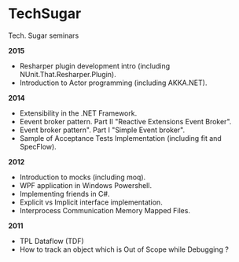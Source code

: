 TechSugar
=========

Tech. Sugar seminars

**2015**
* Resharper plugin development intro (including NUnit.That.Resharper.Plugin).
* Introduction to Actor programming (including AKKA.NET).

**2014**
* Extensibility in the .NET Framework.
* Eevent broker pattern. Part II "Reactive Extensions Event Broker".
* Event broker pattern". Part I "Simple Event broker".
* Sample of Acceptance Tests Implementation (including fit and SpecFlow).

**2012**
* Introduction to mocks (including moq).
* WPF application in Windows Powershell.
* Implementing friends in C#.
* Explicit vs Implicit interface implementation.
* Interprocess Communication Memory Mapped Files.

**2011**
* TPL Dataflow (TDF)
* How to track an object which is Out of Scope while Debugging ?
